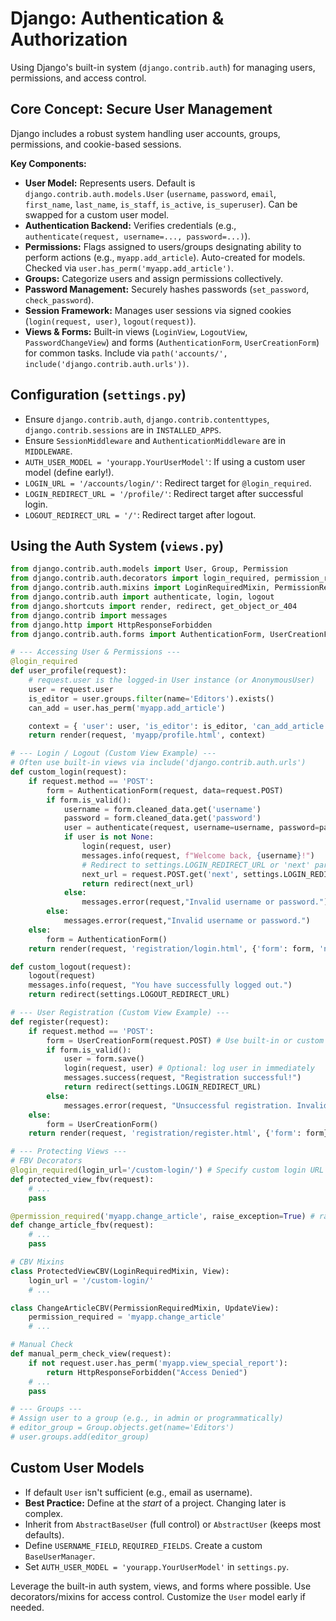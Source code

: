 # Django: Authentication & Authorization

Using Django's built-in system (`django.contrib.auth`) for managing users, permissions, and access control.

## Core Concept: Secure User Management

Django includes a robust system handling user accounts, groups, permissions, and cookie-based sessions.

**Key Components:**

*   **User Model:** Represents users. Default is `django.contrib.auth.models.User` (`username`, `password`, `email`, `first_name`, `last_name`, `is_staff`, `is_active`, `is_superuser`). Can be swapped for a custom user model.
*   **Authentication Backend:** Verifies credentials (e.g., `authenticate(request, username=..., password=...)`).
*   **Permissions:** Flags assigned to users/groups designating ability to perform actions (e.g., `myapp.add_article`). Auto-created for models. Checked via `user.has_perm('myapp.add_article')`.
*   **Groups:** Categorize users and assign permissions collectively.
*   **Password Management:** Securely hashes passwords (`set_password`, `check_password`).
*   **Session Framework:** Manages user sessions via signed cookies (`login(request, user)`, `logout(request)`).
*   **Views & Forms:** Built-in views (`LoginView`, `LogoutView`, `PasswordChangeView`) and forms (`AuthenticationForm`, `UserCreationForm`) for common tasks. Include via `path('accounts/', include('django.contrib.auth.urls'))`.

## Configuration (`settings.py`)

*   Ensure `django.contrib.auth`, `django.contrib.contenttypes`, `django.contrib.sessions` are in `INSTALLED_APPS`.
*   Ensure `SessionMiddleware` and `AuthenticationMiddleware` are in `MIDDLEWARE`.
*   `AUTH_USER_MODEL = 'yourapp.YourUserModel'`: If using a custom user model (define early!).
*   `LOGIN_URL = '/accounts/login/'`: Redirect target for `@login_required`.
*   `LOGIN_REDIRECT_URL = '/profile/'`: Redirect target after successful login.
*   `LOGOUT_REDIRECT_URL = '/'`: Redirect target after logout.

## Using the Auth System (`views.py`)

```python
from django.contrib.auth.models import User, Group, Permission
from django.contrib.auth.decorators import login_required, permission_required
from django.contrib.auth.mixins import LoginRequiredMixin, PermissionRequiredMixin # For CBVs
from django.contrib.auth import authenticate, login, logout
from django.shortcuts import render, redirect, get_object_or_404
from django.contrib import messages
from django.http import HttpResponseForbidden
from django.contrib.auth.forms import AuthenticationForm, UserCreationForm # Built-in forms

# --- Accessing User & Permissions ---
@login_required
def user_profile(request):
    # request.user is the logged-in User instance (or AnonymousUser)
    user = request.user
    is_editor = user.groups.filter(name='Editors').exists()
    can_add = user.has_perm('myapp.add_article')

    context = { 'user': user, 'is_editor': is_editor, 'can_add_article': can_add }
    return render(request, 'myapp/profile.html', context)

# --- Login / Logout (Custom View Example) ---
# Often use built-in views via include('django.contrib.auth.urls')
def custom_login(request):
    if request.method == 'POST':
        form = AuthenticationForm(request, data=request.POST)
        if form.is_valid():
            username = form.cleaned_data.get('username')
            password = form.cleaned_data.get('password')
            user = authenticate(request, username=username, password=password)
            if user is not None:
                login(request, user)
                messages.info(request, f"Welcome back, {username}!")
                # Redirect to settings.LOGIN_REDIRECT_URL or 'next' parameter
                next_url = request.POST.get('next', settings.LOGIN_REDIRECT_URL)
                return redirect(next_url)
            else:
                messages.error(request,"Invalid username or password.")
        else:
            messages.error(request,"Invalid username or password.")
    else:
        form = AuthenticationForm()
    return render(request, 'registration/login.html', {'form': form, 'next': request.GET.get('next', '')})

def custom_logout(request):
    logout(request)
    messages.info(request, "You have successfully logged out.")
    return redirect(settings.LOGOUT_REDIRECT_URL)

# --- User Registration (Custom View Example) ---
def register(request):
    if request.method == 'POST':
        form = UserCreationForm(request.POST) # Use built-in or custom form
        if form.is_valid():
            user = form.save()
            login(request, user) # Optional: log user in immediately
            messages.success(request, "Registration successful!")
            return redirect(settings.LOGIN_REDIRECT_URL)
        else:
            messages.error(request, "Unsuccessful registration. Invalid information.")
    else:
        form = UserCreationForm()
    return render(request, 'registration/register.html', {'form': form})

# --- Protecting Views ---
# FBV Decorators
@login_required(login_url='/custom-login/') # Specify custom login URL if needed
def protected_view_fbv(request):
    # ...
    pass

@permission_required('myapp.change_article', raise_exception=True) # raise_exception shows 403
def change_article_fbv(request):
    # ...
    pass

# CBV Mixins
class ProtectedViewCBV(LoginRequiredMixin, View):
    login_url = '/custom-login/'
    # ...

class ChangeArticleCBV(PermissionRequiredMixin, UpdateView):
    permission_required = 'myapp.change_article'
    # ...

# Manual Check
def manual_perm_check_view(request):
    if not request.user.has_perm('myapp.view_special_report'):
        return HttpResponseForbidden("Access Denied")
    # ...
    pass

# --- Groups ---
# Assign user to a group (e.g., in admin or programmatically)
# editor_group = Group.objects.get(name='Editors')
# user.groups.add(editor_group)
```

## Custom User Models

*   If default `User` isn't sufficient (e.g., email as username).
*   **Best Practice:** Define at the *start* of a project. Changing later is complex.
*   Inherit from `AbstractBaseUser` (full control) or `AbstractUser` (keeps most defaults).
*   Define `USERNAME_FIELD`, `REQUIRED_FIELDS`. Create a custom `BaseUserManager`.
*   Set `AUTH_USER_MODEL = 'yourapp.YourUserModel'` in `settings.py`.

Leverage the built-in auth system, views, and forms where possible. Use decorators/mixins for access control. Customize the `User` model early if needed.
